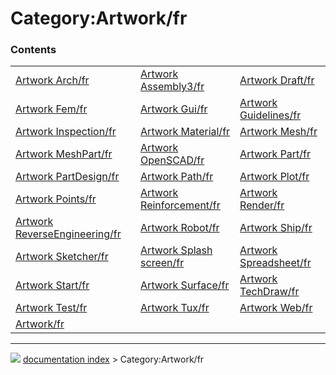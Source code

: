 # Category:Artwork/fr


### Contents

|     |     |     |
| --- | --- | --- |
| [Artwork Arch/fr](Artwork_Arch/fr.md) | [Artwork Assembly3/fr](Artwork_Assembly3/fr.md) | [Artwork Draft/fr](Artwork_Draft/fr.md) |
| [Artwork Fem/fr](Artwork_Fem/fr.md) | [Artwork Gui/fr](Artwork_Gui/fr.md) | [Artwork Guidelines/fr](Artwork_Guidelines/fr.md) |
| [Artwork Inspection/fr](Artwork_Inspection/fr.md) | [Artwork Material/fr](Artwork_Material/fr.md) | [Artwork Mesh/fr](Artwork_Mesh/fr.md) |
| [Artwork MeshPart/fr](Artwork_MeshPart/fr.md) | [Artwork OpenSCAD/fr](Artwork_OpenSCAD/fr.md) | [Artwork Part/fr](Artwork_Part/fr.md) |
| [Artwork PartDesign/fr](Artwork_PartDesign/fr.md) | [Artwork Path/fr](Artwork_Path/fr.md) | [Artwork Plot/fr](Artwork_Plot/fr.md) |
| [Artwork Points/fr](Artwork_Points/fr.md) | [Artwork Reinforcement/fr](Artwork_Reinforcement/fr.md) | [Artwork Render/fr](Artwork_Render/fr.md) |
| [Artwork ReverseEngineering/fr](Artwork_ReverseEngineering/fr.md) | [Artwork Robot/fr](Artwork_Robot/fr.md) | [Artwork Ship/fr](Artwork_Ship/fr.md) |
| [Artwork Sketcher/fr](Artwork_Sketcher/fr.md) | [Artwork Splash screen/fr](Artwork_Splash_screen/fr.md) | [Artwork Spreadsheet/fr](Artwork_Spreadsheet/fr.md) |
| [Artwork Start/fr](Artwork_Start/fr.md) | [Artwork Surface/fr](Artwork_Surface/fr.md) | [Artwork TechDraw/fr](Artwork_TechDraw/fr.md) |
| [Artwork Test/fr](Artwork_Test/fr.md) | [Artwork Tux/fr](Artwork_Tux/fr.md) | [Artwork Web/fr](Artwork_Web/fr.md) |
| [Artwork/fr](Artwork/fr.md) |



---
![](images/Button_right.svg) [documentation index](../README.md) > Category:Artwork/fr
